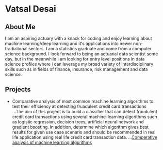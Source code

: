 # Vatsal Desai

## About Me
I am an aspiring actuary with a knack for coding and enjoy learning about machine learning/deep learning and it's applications into newer non-tradiational sectors. I am a statistics graduate and come from a computer science background. I look forward to being an actuarial data scientist some day, but in the meanwhile I am looking for entry level positions in data science profiles where I can leverage my broad variety of interdisciplinary skills such as in fields of finance, insurance, risk management and data science.

## Projects

+ Comparative analysis of most common machine learning algorithms to test their efficiency at detecting fruadulent credit card transactions
...The aim of this project is to build a classifier that can detect fraudulent credit card transactions using several machine-learning algorithms such as logistic regression, decision trees, artificial neural network and gradient boosting. In addition, determine which algorithm gives best results for given use case scenario and should be recommended in real life application using real life credit card transaction data.
...[Comparative analysis of machine learning algorithms](https://lord-dvd.github.io/CC-Fraud/)
